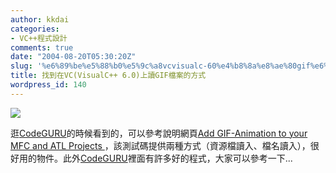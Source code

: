 ```yaml
---
author: kkdai
categories:
- VC++程式設計
comments: true
date: "2004-08-20T05:30:20Z"
slug: '%e6%89%be%e5%88%b0%e5%9c%a8vcvisualc-60%e4%b8%8a%e8%ae%80gif%e6%aa%94%e6%a1%88%e7%9a%84%e6%96%b9%e5%bc%8f'
title: 找到在VC(VisualC++ 6.0)上讀GIF檔案的方式
wordpress_id: 140
---
```


![](http://www.kondo3d.com/sugi/AHIRU-ANI18.gif)

逛[CodeGURU](http://www.codeguru.com/)的時候看到的，可以參考說明網頁[Add GIF-Animation to your MFC and ATL Projects ](http://www.codeguru.com/Cpp/G-M/bitmap/article.php/c4879/)，該測試碼提供兩種方式（資源檔讀入、檔名讀入），很好用的物件。此外[CodeGURU](http://www.codeguru.com/)裡面有許多好的程式，大家可以參考一下...
